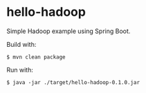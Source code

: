 hello-hadoop
============

Simple Hadoop example using Spring Boot.

Build with:

    $ mvn clean package

Run with:

    $ java -jar ./target/hello-hadoop-0.1.0.jar

